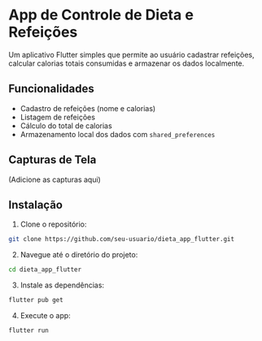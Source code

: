 # App de Controle de Dieta e Refeições

Um aplicativo Flutter simples que permite ao usuário cadastrar refeições, calcular calorias totais consumidas e armazenar os dados localmente.

## Funcionalidades

- Cadastro de refeições (nome e calorias)
- Listagem de refeições
- Cálculo do total de calorias
- Armazenamento local dos dados com `shared_preferences`

## Capturas de Tela

(Adicione as capturas aqui)

## Instalação

1. Clone o repositório:
```bash
git clone https://github.com/seu-usuario/dieta_app_flutter.git
```

2. Navegue até o diretório do projeto:
```bash
cd dieta_app_flutter
```

3. Instale as dependências:
```bash
flutter pub get
```

4. Execute o app:
```bash
flutter run
```